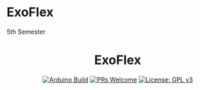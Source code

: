 # ExoFlex
5th Semester

<div id="ExoFlex" align="center">
   <h1>ExoFlex</h1>
    
  [![Arduino Build](https://github.com/EDP325/GRO400-MANUS/workflows/PlatformIO%20CI/badge.svg)](https://github.com/EDP325/GRO400-MANUS/actions)
  [![PRs Welcome](https://img.shields.io/badge/PRs-welcome-brightgreen.svg?style=flat-square)](http://makeapullrequest.com)
  [![License: GPL v3](https://img.shields.io/badge/License-GPLv3-blue.svg?style=flat-square)](https://github.com/EDP325/GRO400-MANUS/blob/main/LICENSE) 

</div>
